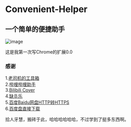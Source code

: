 # Convenient-Helper
一个简单的便捷助手
-----------------------------------  
![image](https://raw.githubusercontent.com/maizhenying09/Convenient-Helper/master/HELLO.png)

这是我第一次写Chrome的扩展0.0

### 感谢
1.[老司机的工具箱](https://chrome.google.com/webstore/detail/%E8%80%81%E5%8F%B8%E6%9C%BA%E7%9A%84%E5%B7%A5%E5%85%B7%E7%AE%B1/fpiljkfgljdkhlgogfbanafflmibdloc)<br />
2.[哔哩哔哩助手](https://github.com/zacyu/bilibili-helper)<br />
3.[Bilibili Cover](https://greasyfork.org/zh-CN/scripts/21453-bilibili-cover)<br />
4.[缺Ｂ乐](https://greasyfork.org/zh-CN/scripts/13448-%E7%BC%BA%EF%BC%A2%E4%B9%90)<br />
5.[百度Baidu网盘HTTP转HTTPS](https://greasyfork.org/zh-CN/scripts/18972-%E7%99%BE%E5%BA%A6baidu%E7%BD%91%E7%9B%98http%E8%BD%AChttps)<br />
6.[百度盘直接下载](https://greasyfork.org/zh-CN/scripts/13638-%E7%99%BE%E5%BA%A6%E7%9B%98%E7%9B%B4%E6%8E%A5%E4%B8%8B%E8%BD%BD)<br />

拾人牙慧，搬砖于此，哈哈哈哈哈哈，不过学到了挺多东西啊。
